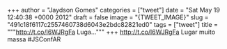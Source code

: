 
+++
author = "Jaydson Gomes"
categories = ["tweet"]
date = "Sat May 19 12:40:38 +0000 2012"
draft = false
image = "{TWEET_IMAGE}"
slug = "491c18f6117c2557460738d6043e2bdc82821ed0"
tags = ["tweet"]
title = """http://t.co/l6WJRgFa Luga..."""
+++
http://t.co/l6WJRgFa Lugar muito massa #JSConfAR
